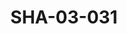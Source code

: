 ---
pid: SHA-03-031
title: SHA-03-031
language: en
original_label: 
rights: Sharhabil Ahmed
location_of_original: Sharhabil Ahmed
photographer_or_studio: 
scanned_from: photograph 8.8 by 12.1
_date: August, 1991
location: Omdurman
description: Concert Sharhabil Ahmed 'Ali Yagoub Kabashi Adam Khalil al Bushi Kamil
  Hussain and 'Adil Kukab
additional_notes: 
permission_display: 'yes'
on_server: 'no'
on_website: 'no'
permalink: /photopages/en/SHA-03-031.html
layout: photo-page
---